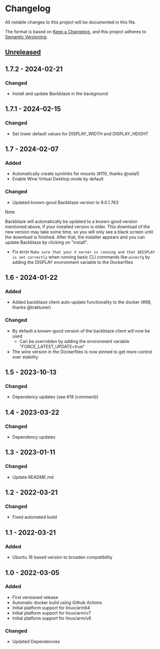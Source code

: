 # Changelog
All notable changes to this project will be documented in this file.

The format is based on [Keep a Changelog](https://keepachangelog.com/en/1.0.0/),
and this project adheres to [Semantic Versioning](https://semver.org/spec/v2.0.0.html).

## [Unreleased]

## 1.7.2 - 2024-02-21

### Changed
- Install and update Backblaze in the background

## 1.7.1 - 2024-02-15

### Changed
- Set lower default values for DISPLAY_WIDTH and DISPLAY_HEIGHT

## 1.7 - 2024-02-07

### Added
- Automatically create symlinks for mounts (#110, thanks @xela1)
- Enable Wine Virtual Desktop mode by default

### Changed
- Updated known-good Backblaze version to 9.0.1.763
> [!NOTE]  
> Backblaze will automatically be updated to a known-good version mentioned above, if your installed version is older.
> This download of the new version may take some time, so you will only see a black screen until the download is finished. After that, the installer appears and you can update Backblaze by clicking on "install".
- Fix error `Make sure that your X server is running and that $DISPLAY is set correctly` when running basic CLI commands like `winecfg` by adding the DISPLAY environment variable to the Dockerfiles


## 1.6 - 2024-01-22

### Added
- Added backblaze client auto-update functionality to the docker (#88, thanks @traktuner)

### Changed
- By default a known-good version of the backblaze client will now be used
  - Can be overridden by adding the environment variable "FORCE_LATEST_UPDATE=true"
- The wine version in the Dockerfiles is now pinned to get more control over stability

## 1.5 - 2023-10-13
### Changed
- Dependency updates (see #18 (comment))

## 1.4 - 2023-03-22
### Changed
- Dependency updates

## 1.3 - 2023-01-11
### Changed
- Update README.md

## 1.2 - 2022-03-21
### Changed
- Fixed automated build

## 1.1 - 2022-03-21
### Added
- Ubuntu 18 based version to broaden compatibility

## 1.0 - 2022-03-05
### Added
- First versioned release
- Automatic docker build using Github Actions
- Initial platform support for linux/arm64
- Initial platform support for linux/arm/v7
- Initial platform support for linux/arm/v6

### Changed
- Updated Dependencies

[Unreleased]: https://github.com/JonathanTreffler/backblaze-personal-wine-container/compare/v1.0...HEAD
